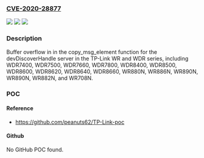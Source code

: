 ### [CVE-2020-28877](https://cve.mitre.org/cgi-bin/cvename.cgi?name=CVE-2020-28877)
![](https://img.shields.io/static/v1?label=Product&message=n%2Fa&color=blue)
![](https://img.shields.io/static/v1?label=Version&message=n%2Fa&color=blue)
![](https://img.shields.io/static/v1?label=Vulnerability&message=n%2Fa&color=brighgreen)

### Description

Buffer overflow in in the copy_msg_element function for the devDiscoverHandle server in the TP-Link WR and WDR series, including WDR7400, WDR7500, WDR7660, WDR7800, WDR8400, WDR8500, WDR8600, WDR8620, WDR8640, WDR8660, WR880N, WR886N, WR890N, WR890N, WR882N, and WR708N.

### POC

#### Reference
- https://github.com/peanuts62/TP-Link-poc

#### Github
No GitHub POC found.

